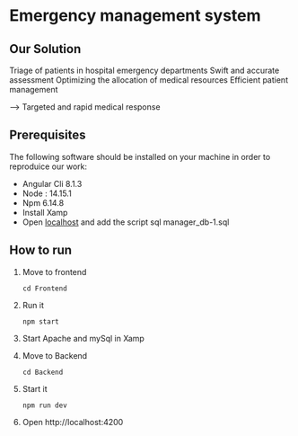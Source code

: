 # Emergency management system

## Our Solution

Triage of patients in hospital emergency departments
Swift and accurate assessment
Optimizing the allocation of medical resources
Efficient patient management

--> Targeted and rapid medical response

## Prerequisites

The following software should be installed on your machine in order to reproduice our work:

- Angular Cli 8.1.3
- Node : 14.15.1
- Npm 6.14.8
- Install Xamp
- Open [localhost](http://localhost/phpmyadmin) and add the script sql manager_db-1.sql

## How to run

1. Move to frontend

   `cd Frontend`

2. Run it

   `npm start  `

3. Start Apache and mySql in Xamp

4. Move to Backend

   `cd Backend`

5. Start it

   `npm run dev `

6. Open http://localhost:4200
